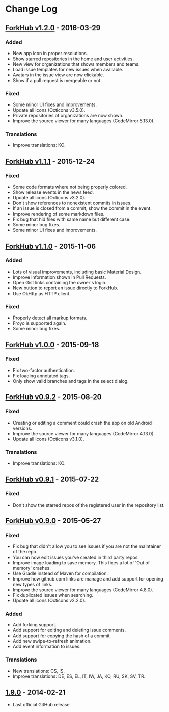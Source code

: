 # Change Log

## [ForkHub v1.2.0] - 2016-03-29

### Added
- New app icon in proper resolutions.
- Show starred repositories in the home and user activities.
- New view for organizations that shows members and teams.
- Load issue templates for new issues when available.
- Avatars in the issue view are now clickable.
- Show if a pull request is mergeable or not.

### Fixed
- Some minor UI fixes and improvements.
- Update all icons (Octicons v3.5.0).
- Private repositories of organizations are now shown.
- Improve the source viewer for many languages (CodeMirror 5.13.0).

### Translations
- Improve translations: KO.

## [ForkHub v1.1.1] - 2015-12-24

### Fixed
- Some code formats where not being properly colored.
- Show release events in the news feed.
- Update all icons (Octicons v3.2.0).
- Don't show references to nonexistent commits in issues.
- If an issue is closed from a commit, show the commit in the event.
- Improve rendering of some markdown files.
- Fix bug that hid files with same name but different case.
- Some minor bug fixes.
- Some minor UI fixes and improvements.

## [ForkHub v1.1.0] - 2015-11-06

### Added
- Lots of visual improvements, including basic Material Design.
- Improve information shown in Pull Requests.
- Open Gist links containing the owner's login.
- New button to report an issue directly to ForkHub.
- Use OkHttp as HTTP client.

### Fixed
- Properly detect all markup formats.
- Froyo is supported again.
- Some minor bug fixes.

## [ForkHub v1.0.0] - 2015-09-18

### Fixed
- Fix two-factor authentication.
- Fix loading annotated tags.
- Only show valid branches and tags in the select dialog.

## [ForkHub v0.9.2] - 2015-08-20

### Fixed
- Creating or editing a comment could crash the app on old Android versions.
- Improve the source viewer for many languages (CodeMirror 4.13.0).
- Update all icons (Octicons v3.1.0).

### Translations
- Improve translations: KO.

## [ForkHub v0.9.1] - 2015-07-22

### Fixed
- Don't show the starred repos of the registered user in the repository list.

## [ForkHub v0.9.0] - 2015-05-27

### Fixed
- Fix bug that didn't allow you to see issues if you are not the maintainer of the repo.
- You can now edit issues you've created in third party repos.
- Improve image loading to save memory. This fixes a lot of 'Out of memory' crashes.
- Use Gradle instead of Maven for compilation.
- Improve how github.com links are manage and add support for opening new types of links.
- Improve the source viewer for many languages (CodeMirror 4.8.0).
- Fix duplicated issues when searching.
- Update all icons (Octicons v2.2.0).

### Added
- Add forking support.
- Add support for editing and deleting issue comments.
- Add support for copying the hash of a commit.
- Add new swipe-to-refresh animation.
- Add event information to issues.

### Translations
- New translations: CS, IS.
- Improve translations: DE, ES, EL, IT, IW, JA, KO, RU, SK, SV, TR.

## [1.9.0] - 2014-02-21

- Last official GitHub release

[ForkHub v1.2.0]: https://github.com/jonan/ForkHub/compare/ForkHub-v1.1.1...ForkHub-v1.2.0
[ForkHub v1.1.1]: https://github.com/jonan/ForkHub/compare/ForkHub-v1.1.0...ForkHub-v1.1.1
[ForkHub v1.1.0]: https://github.com/jonan/ForkHub/compare/ForkHub-v1.0.0...ForkHub-v1.1.0
[ForkHub v1.0.0]: https://github.com/jonan/ForkHub/compare/ForkHub-v0.9.2...ForkHub-v1.0.0
[ForkHub v0.9.2]: https://github.com/jonan/ForkHub/compare/ForkHub-v0.9.1...ForkHub-v0.9.2
[ForkHub v0.9.1]: https://github.com/jonan/ForkHub/compare/ForkHub-v0.9.0...ForkHub-v0.9.1
[ForkHub v0.9.0]: https://github.com/jonan/ForkHub/compare/1.9.0...ForkHub-v0.9.0
[1.9.0]: https://github.com/jonan/ForkHub/releases/tag/1.9.0
